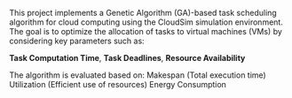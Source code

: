 This project implements a Genetic Algorithm (GA)-based task scheduling algorithm for cloud computing using the CloudSim simulation environment. The goal is to optimize the allocation of tasks to virtual machines (VMs) by considering key parameters such as:

 **Task Computation Time**,
 **Task Deadlines**,
 **Resource Availability**

The algorithm is evaluated based on:
 Makespan (Total execution time)
 Utilization (Efficient use of resources)
 Energy Consumption
